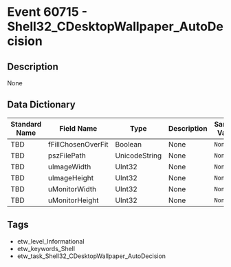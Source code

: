 # Event 60715 - Shell32_CDesktopWallpaper_AutoDecision

## Description
None

## Data Dictionary
|Standard Name|Field Name|Type|Description|Sample Value|
|---|---|---|---|---|
|TBD|fFillChosenOverFit|Boolean|None|`None`|
|TBD|pszFilePath|UnicodeString|None|`None`|
|TBD|uImageWidth|UInt32|None|`None`|
|TBD|uImageHeight|UInt32|None|`None`|
|TBD|uMonitorWidth|UInt32|None|`None`|
|TBD|uMonitorHeight|UInt32|None|`None`|

## Tags
* etw_level_Informational
* etw_keywords_Shell
* etw_task_Shell32_CDesktopWallpaper_AutoDecision